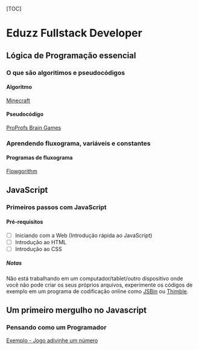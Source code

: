 [TOC]

# Eduzz Fullstack Developer

## Lógica de Programação essencial

### O que são algoritimos e pseudocódigos
#### Algoritmo
[Minecraft](https://studio.code.org/s/mc/stage/1/puzzle/1)
#### Pseudocódigo
[ProProfs Brain Games](https://www.proprofs.com/games/wolf-sheep-and-cabbage/)

### Aprendendo fluxograma, variáveis e constantes
#### Programas de fluxograma
[Flowgorithm](http://www.flowgorithm.org/)

## JavaScript

### Primeiros passos com JavaScript

#### Pré-requisitos

- [ ] Iniciando com a Web (Introdução rápida ao JavaScript)
- [ ] Introdução ao HTML
- [ ] Introdução ao CSS

##### Notas
Não está trabalhando em um computador/tablet/outro dispositivo onde você não
pode criar os seus próprios arquivos, experimente os códigos de exemplo em um
programa de codificação online como [JSBin](https://jsbin.com/?html,output) ou [Thimble](https://thimble.mozilla.org/).

## Um primeiro mergulho no Javascript

### Pensando como um Programador
[Exemplo - Jogo adivinhe um número](https://developer.mozilla.org/pt-BR/docs/Learn/JavaScript/First_steps/A_first_splash)


